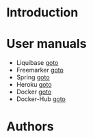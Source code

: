 # Introduction 

# User manuals
- Liquibase [goto](https://docs.liquibase.com/home.html)
- Freemarker [goto](https://freemarker.apache.org/docs/index.html)
- Spring [goto](https://spring.io/guides)
- Heroku [goto](https://devcenter.heroku.com/)
- Docker [goto](https://docs.docker.com/)
- Docker-Hub [goto](https://hub.docker.com/)

# Authors